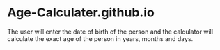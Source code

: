 # Age-Calculater.github.io
The user will enter the date of birth of the person and the calculator will calculate the exact age of the person in years, months and days.
